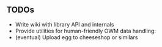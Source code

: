 TODOs
-----
+ Write wiki with library API and internals
+ Provide utilities for human-friendly OWM data handling:
+ (eventual) Upload egg to cheeseshop or similars
